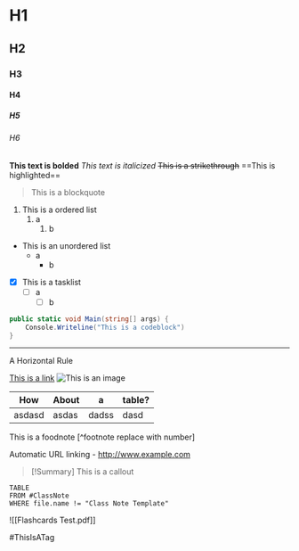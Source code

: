 # H1
## H2
### H3
#### H4
##### H5
###### H6

**This text is bolded**
*This text is italicized*
~~This is a strikethrough~~
==This is highlighted==
> This is a blockquote

1. This is a ordered list
	1. a
		1. b

- This is an unordered list
	- a
		- b

- [x] This is a tasklist
	- [ ] a
		- [ ] b

```csharp
public static void Main(string[] args) {
	Console.Writeline("This is a codeblock")
}
```

---
A Horizontal Rule

[This is a link]("https://www.google.com")
![This is an image]("https://tr.rbxcdn.com/dd30286e6c542e948ee400860deecee0/768/432/Image/Png")


| How    | About | a     | table? |
| ------ | ----- | ----- | ------ |
| asdasd | asdas | dadss | dasd   |

This is a foodnote [^footnote replace with number]

Automatic URL linking - http://www.example.com

> [!Summary]
> This is a callout

```dataview
TABLE 
FROM #ClassNote 
WHERE file.name != "Class Note Template"
```

![[Flashcards Test.pdf]]

#ThisIsATag